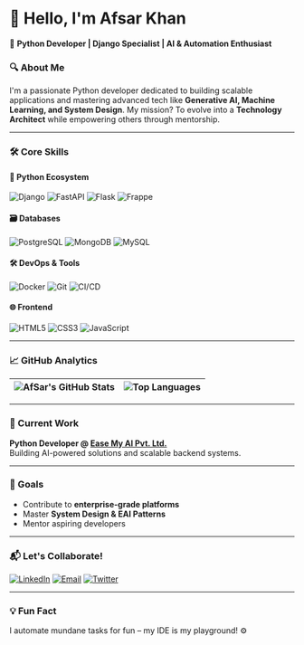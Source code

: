 # 👋 Hello, I'm Afsar Khan 

🚀 **Python Developer | Django Specialist | AI & Automation Enthusiast**  

### 🔍 About Me
I'm a passionate Python developer dedicated to building scalable applications and mastering advanced tech like **Generative AI, Machine Learning, and System Design**. My mission? To evolve into a **Technology Architect** while empowering others through mentorship.

---

### 🛠️ Core Skills  
#### 🐍 Python Ecosystem  
![Django](https://img.shields.io/badge/-Django-092E20?logo=django)
![FastAPI](https://img.shields.io/badge/-FastAPI-009688?logo=fastapi)
![Flask](https://img.shields.io/badge/-Flask-000000?logo=flask)
![Frappe](https://img.shields.io/badge/-Frappe_Framework-5e64ff)

#### 🗃️ Databases  
![PostgreSQL](https://img.shields.io/badge/-PostgreSQL-4169E1?logo=postgresql)
![MongoDB](https://img.shields.io/badge/-MongoDB-47A248?logo=mongodb)
![MySQL](https://img.shields.io/badge/-MySQL-4479A1?logo=mysql)

#### 🛠️ DevOps & Tools  
![Docker](https://img.shields.io/badge/-Docker-2496ED?logo=docker)
![Git](https://img.shields.io/badge/-Git-F05032?logo=git)
![CI/CD](https://img.shields.io/badge/-CI/CD-FF6F00?logo=githubactions)

#### 🌐 Frontend  
![HTML5](https://img.shields.io/badge/-HTML5-E34F26?logo=html5)
![CSS3](https://img.shields.io/badge/-CSS3-1572B6?logo=css3)
![JavaScript](https://img.shields.io/badge/-JavaScript-F7DF1E?logo=javascript)

---

### 📈 GitHub Analytics  
| ![AfSar's GitHub Stats](https://github-readme-stats.vercel.app/api?username=afsarkhan&show_icons=true&theme=dark&hide_border=true) | ![Top Languages](https://github-readme-stats.vercel.app/api/top-langs/?username=afsarkhan&layout=compact&theme=dark&hide_border=true) |
|------------------------------------------------------------------------------------------------------------------------------------|--------------------------------------------------------------------------------------------------------------------------------------|

---

### 🏢 Current Work  
**Python Developer @ [Ease My AI Pvt. Ltd.](https://easemyai.com)**  
Building AI-powered solutions and scalable backend systems.

---

### 🎯 Goals  
- Contribute to **enterprise-grade platforms**  
- Master **System Design & EAI Patterns**  
- Mentor aspiring developers  

---

### 📬 Let's Collaborate!  
[![LinkedIn](https://img.shields.io/badge/-Connect_on_LinkedIn-0A66C2?logo=linkedin&style=for-the-badge)](https://linkedin.com/in/afsarkhandeveloper)
[![Email](https://img.shields.io/badge/-Reach_via_Email-D14836?logo=gmail&style=for-the-badge)](mailto:your.email@example.com)
[![Twitter](https://img.shields.io/badge/-Follow_on_Twitter-1DA1F2?logo=twitter&style=for-the-badge)](https://twitter.com/yourhandle)

---

### 💡 Fun Fact  
I automate mundane tasks for fun – my IDE is my playground! ⚙️

